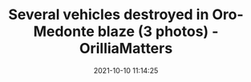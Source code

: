 ---
"title": "Several vehicles destroyed in Oro-Medonte blaze (3 photos) - OrilliaMatters"
"date": "2021-10-10 11:14:25"
"feed_name": "GOOGLENEWSINDUSTRIAL"
"feed_website": "https://news.google.com/search?q=industrial%2Bincident&hl=en-US&gl=US&ceid=US:en"
"feed_rss": "https://news.google.com/rss/search?q=industrial%2Bincident&hl=en-US&gl=US&ceid=US:en"
"link": "https://www.orilliamatters.com/police-beat/several-vehicles-destroyed-in-oro-medonte-blaze-3-photos-4502601"
"source": "{'href': 'https://www.orilliamatters.com', 'title': 'OrilliaMatters'}"
"file": "_posts/2021-1-1-d394910b63721acd0d228e13b0f62c1a1838ef0a.md"
"accident": "1"
"drilling": "1"
"dead": "0"
"injured": "0"
"arrested": "0"
"place": "unknown place"
"where": "unknown site"
"causes": "unknown"
"place_uri": "unknown place"
---